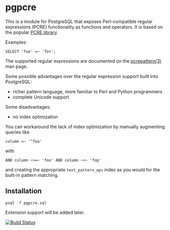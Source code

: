 # pgpcre

This is a module for PostgreSQL that exposes Perl-compatible regular expressions (PCRE) functionality as functions and operators.  It is based on the popular [PCRE library](http://www.pcre.org/).

Examples:

    SELECT 'foo' =~ 'fo+';

The supported regular expressions are documented on the [pcrepattern(3)](http://linux.die.net/man/3/pcrepattern) man page.

Some possible advantages over the regular expression support built into PostgreSQL:

- richer pattern language, more familiar to Perl and Python programmers
- complete Unicode support

Some disadvantages:

- no index optimization

You can workaround the lack of index optimization by manually augmenting queries like

    column =~ '^foo'

with

    AND column ~>=~ 'foo' AND column ~<~ 'fop'

and creating the appropriate `text_pattern_ops` index as you would for the built-in pattern matching.

## Installation

    psql -f pgpcre.sql

Extension support will be added later.


[![Build Status](https://secure.travis-ci.org/petere/pgpcre.png)](http://travis-ci.org/petere/pgpcre)
